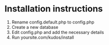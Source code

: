 # Installation instructions

1. Rename config.default.php to config.php
2. Create a new database
3. Edit config.php and add the necessary details
4. Run yoursite.com/kudos/install